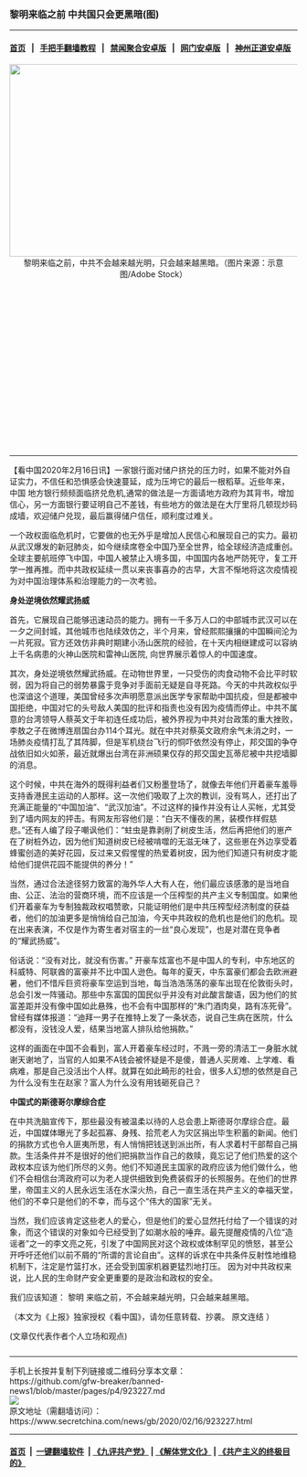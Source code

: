 ### 黎明来临之前 中共国只会更黑暗(图)
------------------------

#### [首页](https://github.com/gfw-breaker/banned-news1/blob/master/README.md) &nbsp;&nbsp;|&nbsp;&nbsp; [手把手翻墙教程](https://github.com/gfw-breaker/guides/wiki) &nbsp;&nbsp;|&nbsp;&nbsp; [禁闻聚合安卓版](https://github.com/gfw-breaker/bn-android) &nbsp;&nbsp;|&nbsp;&nbsp; [网门安卓版](https://github.com/oGate2/oGate) &nbsp;&nbsp;|&nbsp;&nbsp; [神州正道安卓版](https://github.com/SzzdOgate/update) 



<div class="article_right" style="fone-color:#000">
 <p style="text-align:center">
  <img alt="" src="https://img2.secretchina.com/pic/2019/6-12/p2444162a288425-ss.jpg" style="height:337px; width:600px"/>
  <br>
   黎明来临之前，中共不会越来越光明，只会越来越黑暗。（图片来源：示意图/Adobe Stock）
   <span id="hideid" name="hideid" style="color:red;display:none;">
    <span href="https://www.secretchina.com">
    </span>
   </span>
  </br>
 </p>
 <div id="txt-mid1-t21-2017">
  <ins class="adsbygoogle" data-ad-client="ca-pub-1276641434651360" data-ad-slot="2451032099" style="display:inline-block;width:336px;height:280px">
  </ins>
  

---


  </div>
 </div>
 <p>
  【看中国2020年2月16日讯】一家银行面对储户挤兑的压力时，如果不能对外自证实力，不信任和恐惧感会快速蔓延，成为压垮它的最后一根稻草。近些年来，
  <span href="https://www.secretchina.com" target="_blank">
   中国
  </span>
  地方银行频频面临挤兑危机,通常的做法是一方面请地方政府为其背书，增加信心，另一方面银行要证明自己不差钱，有些地方的做法是在大厅里将几顿现炒码成墙，欢迎储户兑现，最后赢得储户信任，顺利度过难关。
  <span id="hideid" name="hideid" style="color:red;display:none;">
   <span href="https://www.secretchina.com">
   </span>
  </span>
 </p>
 <p>
  一个政权面临危机时，它要做的也无外乎是增加人民信心和展现自己的实力。最初从武汉爆发的新冠肺炎，如今继续席卷全中国乃至全世界，给全球经济造成重创。全球主要航班停飞中国，中国人被禁止入境多国，中国国内各地严防死守，复工开学一推再推。而中共政权延续一贯以来丧事喜办的古早，大言不惭地将这次疫情视为对中国治理体系和治理能力的一次考验。
 </p>
 <p>
  <strong>
   身处逆境依然耀武扬威
  </strong>
 </p>
 <p>
  首先，它展现自己能够迅速动员的能力。拥有一千多万人口的中部城市武汉可以在一夕之间封城，其他城市也陆续效仿之，半个月来，曾经熙熙攘攘的中国瞬间沦为一片死寂。官方还效仿非典时期建小汤山医院的经验，在十天内相继建成可以容纳上千名病患的火神山医院和雷神山医院, 向世界展示着惊人的中国速度。
 </p>
 <p>
  其次，身处逆境依然耀武扬威。在动物世界里，一只受伤的肉食动物不会比平时软弱，因为将自己的弱势暴露于竞争对手面前无疑是自寻死路。今天的中共政权似乎也深谙这个道理，美国曾经多次声明愿意派出医学专家帮助中国抗疫，但是都被中国拒绝，中国对它的头号敌人美国的批评和指责也没有因为疫情而停止。中共不属意的台湾领导人蔡英文于年初连任成功后，被外界视为中共对台政策的重大挫败，李敖之子在微博连扇国台办114个耳光。就在中共对蔡英文政府余气未消之时，一场肺炎疫情打乱了其阵脚，但是军机绕台飞行的恫吓依然没有停止，邦交国的争夺战依旧如火如荼，最近就爆出台湾在非洲硕果仅存的邦交国史瓦蒂尼被中共挖墙脚的消息。
 </p>
 <p>
  这个时候，中共在海外的既得利益者们又粉墨登场了，就像去年他们开着豪车羞辱支持香港民主运动的人那样。这一次他们吸取了上次的教训，没有骂人，还打出了充满正能量的“中国加油”、“武汉加油”。不过这样的操作并没有让人买帐，尤其受到了墙内网友的抨击。有网友形容他们是：“白天不懂夜的黑，装模作样假慈悲。”还有人编了段子嘲讽他们：“蛀虫是靠剥削了树皮生活，然后再把他们的崽产在了树桩外边，因为他们知道树皮已经被啃噬的无滋无味了，这些崽在外边享受着蜂蜜创造的美好花园，反过来又假惺惺的热爱着树皮，因为他们知道只有树皮才能给他们提供花园不能提供的养分！”
 </p>
 <p>
  当然，通过合法途径努力致富的海外华人大有人在，他们最应该感激的是当地自由、公正、法治的营商环境，而不应该是一个压榨型的共产主义专制国度。如果他们开着豪车为专制独裁政权唱赞歌，只能证明他们是中共压榨型经济制度的获益者，他们的加油更多是悄悄给自己加油，今天中共政权的危机也是他们的危机。现在出来表演，不仅是作为寄生者对宿主的一丝“良心发现”，也是对潜在竞争者的“耀武扬威”。
 </p>
 <p>
  俗话说：“没有对比，就没有伤害。” 开豪车炫富也不是中国人的专利，中东地区的科威特、阿联酋的富豪并不比中国人逊色。每年的夏天，中东富豪们都会去欧洲避暑，他们不惜斥巨资将豪车空运到当地，每当浩浩荡荡的豪车出现在伦敦街头时，总会引发一阵骚动。那些中东富国的国民似乎并没有对此酸言酸语，因为他们的贫富差距并没有像中国如此悬殊，也不会有中国那样的“朱门酒肉臭，路有冻死骨”。曾经有媒体报道：“迪拜一男子在推特上发了一条状态，说自己生病在医院，什么都没有，没钱没人爱，结果当地富人排队给他捐款。”
 </p>
 <p>
  这样的画面在中国不会看到，富人开着豪车经过时，不溅一旁的清洁工一身脏水就谢天谢地了，当官的人如果不A钱会被怀疑是不是傻，普通人买房难、上学难、看病难，那是自己没活出个人样。就算在如此畸形的社会，很多人幻想的依然是自己为什么没有生在赵家？富人为什么没有用钱砸死自己？
 </p>
 <p>
  <strong>
   中国式的斯德哥尔摩综合症
  </strong>
 </p>
 <p>
  在中共洗脑宣传下，那些最没有被温柔以待的人总会患上斯德哥尔摩综合症。最近，中国媒体曝光了多起孤寡、身残、拾荒老人为灾区捐出毕生积蓄的新闻。他们的捐款方式也令人匪夷所思，有人悄悄把钱送到派出所，有人求着村干部帮自己捐款。生活条件并不是很好的他们把捐款当作自己的救赎，竟忘记了他们热爱的这个政权本应该为他们所尽的义务。他们不知道民主国家的政府应该为他们做什么，他们不会相信台湾政府可以为老人提供细致到免费装假牙的长照服务。在他们的世界里，帝国主义的人民永远生活在水深火热，自己一直生活在共产主义的幸福天堂，他们的不幸只是他们的不幸，而与这个“伟大的国家”无关。
 </p>
 <p>
  当然，我们应该肯定这些老人的爱心，但是他们的爱心显然托付给了一个错误的对象，而这个错误的对象如今已经受到了如潮水般的唾弃。最先提醒疫情的八位“造谣者”之一的李文亮之死，引发了中国网民对这个政权或体制罕见的愤怒，甚至公开呼吁还他们以前不屑的“所谓的言论自由”。这样的诉求在中共条件反射性地维稳机制下，注定是竹篮打水，还会受到国家机器更猛烈地打压。 因为对中共政权来说，比人民的生命财产安全更重要的是政治和政权的安全。
 </p>
 <p>
  我们应该知道：
  <span href="https://www.secretchina.com/news/gb/tag/黎明" target="_blank">
   黎明
  </span>
  来临之前，不会越来越光明，只会越来越黑暗。
 </p>
 <p>
  （本文为《上报》独家授权《看中国》，请勿任意转载、抄袭。
  <span href="https://www.upmedia.mg/news_info.php?SerialNo=81250" target="_blank">
   原文连结
  </span>
  ）
 </p>
 (文章仅代表作者个人立场和观点)
 <center>
  <div>
   <div id="txt-mid2-t22-2017" style="display: block;  max-height: 351px;  overflow: hidden;">
    <div id="SC-21xxx">
    </div>
    <ins class="adsbygoogle" data-ad-client="ca-pub-1276641434651360" data-ad-format="auto" data-ad-slot="4301710469" data-full-width-responsive="true" style="display:block">
    </ins>
   </div>
  </div>
 </center>
 <div style="padding-top:12px;">
 </div>
</div>

<hr/>
手机上长按并复制下列链接或二维码分享本文章：<br/>
https://github.com/gfw-breaker/banned-news1/blob/master/pages/p4/923227.md <br/>
<a href='https://github.com/gfw-breaker/banned-news1/blob/master/pages/p4/923227.md'><img src='https://github.com/gfw-breaker/banned-news1/blob/master/pages/p4/923227.md.png'/></a> <br/>
原文地址（需翻墙访问）：https://www.secretchina.com/news/gb/2020/02/16/923227.html


------------------------
#### [首页](https://github.com/gfw-breaker/banned-news1/blob/master/README.md) &nbsp;|&nbsp; [一键翻墙软件](https://github.com/gfw-breaker/nogfw/blob/master/README.md) &nbsp;| [《九评共产党》](https://github.com/gfw-breaker/9ping.md/blob/master/README.md#九评之一评共产党是什么) | [《解体党文化》](https://github.com/gfw-breaker/jtdwh.md/blob/master/README.md) | [《共产主义的终极目的》](https://github.com/gfw-breaker/gczydzjmd.md/blob/master/README.md)


<img src='http://gfw-breaker.win/banned-news/pages/p4/923227.md' width='0px' height='0px'/>